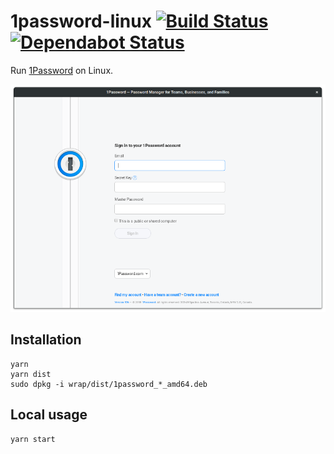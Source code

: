 # 1password-linux [![Build Status](https://action-badges.now.sh/ffflorian/1password-linux)](https://github.com/ffflorian/1password-linux/actions/) [![Dependabot Status](https://api.dependabot.com/badges/status?host=github&repo=ffflorian/1password-linux)](https://dependabot.com)

Run [1Password](https://1password.com) on Linux.

![Screenshot](./screenshot.png)

## Installation

```
yarn
yarn dist
sudo dpkg -i wrap/dist/1password_*_amd64.deb
```

## Local usage

```
yarn start
```
